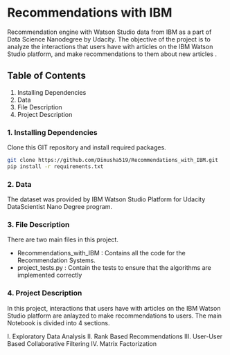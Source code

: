# Recommendations with IBM

Recommendation engine with Watson Studio data from IBM as a part of Data Science Nanodegree by Udacity. The objective of the project is to analyze the interactions that users have with articles on the IBM Watson Studio platform, and make recommendations to them about new articles .

## Table of Contents
1. Installing Dependencies
2. Data
3. File Description
4. Project Description

### 1. Installing Dependencies
Clone this GIT repository and install required packages.

```sh
git clone https://github.com/Dinusha519/Recommendations_with_IBM.git
pip install -r requirements.txt
```
### 2. Data
The dataset was provided by IBM Watson Studio Platform for Udacity DataScientist Nano Degree program. 

### 3. File Description

There are two main files in this project.
- Recommendations_with_IBM : Contains all the code for the Recommendation Systems.
- project_tests.py : Contain the tests to ensure that the algorithms are implemented correctly

### 4. Project Description

In this project, interactions that users have with articles on the IBM Watson Studio platform are anlayzed to make recommendations to users. The main Notebook is divided into 4 sections.

I. Exploratory Data Analysis
II. Rank Based Recommendations
III. User-User Based Collaborative Filtering
IV. Matrix Factorization



